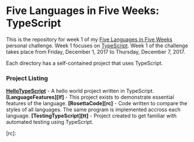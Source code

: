 # Five Languages in Five Weeks: TypeScript
This is the repository for week 1 of my [Five Languages in Five Weeks][fnf] personal challenge. Week 1 focuses on [TypeScript][ts]. Week 1 of the challenge takes place from Friday, December 1, 2017 to Thursday, December 7, 2017.

Each directory has a self-contained project that uses TypeScript.

### Project Listing
**[HelloTypeScript][hts]** - A hello world project written in TypeScript.
**[LanguageFeatures][lf]** - This project exists to demonstrate essential features of the language. 
**[RosettaCode][rc]** - Code written to compare the styles of all languages. The same program is implemented accross each language.
**[TestingTypeScript][tt]** - Project created to get familiar with automated testing using TypeScript.


[fnf]: https://dev-eryday.com/challenge/2017/11/30/Five-Languages-in-Five-Weeks.html
[ts]: https://www.typescriptlang.org/
[hts]: 
[tt]:
[rc]: